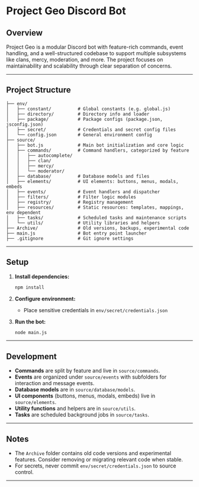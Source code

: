 # Project Geo Discord Bot

## Overview
Project Geo is a modular Discord bot with feature-rich commands, event handling, and a well-structured codebase to support multiple subsystems like clans, mercy, moderation, and more. The project focuses on maintainability and scalability through clear separation of concerns.

---

## Project Structure

```
├── env/
│   ├── constant/          # Global constants (e.g. global.js)
│   ├── directory/         # Directory info and loader
│   ├── package/           # Package configs (package.json, jsconfig.json)
│   ├── secret/            # Credentials and secret config files
│   └── config.json        # General environment config
├── source/
│   ├── bot.js             # Main bot initialization and core logic
│   ├── commands/          # Command handlers, categorized by feature
│   │   ├── autocomplete/
│   │   ├── clan/
│   │   ├── mercy/
│   │   └── moderator/
│   ├── database/          # Database models and files
│   ├── elements/          # UI elements: buttons, menus, modals, embeds
│   ├── events/            # Event handlers and dispatcher
│   ├── filters/           # Filter logic modules
│   ├── registry/          # Registry management
│   ├── resources/         # Static resources: templates, mappings, env dependent
│   ├── tasks/             # Scheduled tasks and maintenance scripts
│   └── utils/             # Utility libraries and helpers
├── Αrchive/               # Old versions, backups, experimental code
├── main.js                # Bot entry point launcher
├── .gitignore             # Git ignore settings
```

---

## Setup

1. **Install dependencies:**

   ```bash
   npm install
   ```

2. **Configure environment:**

   - Place sensitive credentials in `env/secret/credentials.json`

3. **Run the bot:**

   ```bash
   node main.js
   ```

---

## Development

- **Commands** are split by feature and live in `source/commands`.  
- **Events** are organized under `source/events` with subfolders for interaction and message events.  
- **Database models** are in `source/database/models`.  
- **UI components** (buttons, menus, modals, embeds) live in `source/elements`.  
- **Utility functions** and helpers are in `source/utils`.  
- **Tasks** are scheduled background jobs in `source/tasks`.

---

## Notes

- The `Αrchive` folder contains old code versions and experimental features. Consider removing or migrating relevant code when stable.  
- For secrets, never commit `env/secret/credentials.json` to source control.

---

